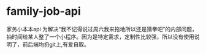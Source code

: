 # family-job-api
家务小本本api
为解决“我不记得说过周六我来拖地所以还是猜拳吧”的内部问题，抽时间给某人整了一个小程序。因为是特定需求，定制性比较强，所以没有使用说明了，前后端均扔git上,有爱自取。



